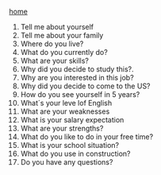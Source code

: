 [home](justinmovickthemovie.github.io)
1.	Tell me about yourself
2.	Tell me about your family
3.	Where do you live?
4.	What do you currently do?
5.	What are your skills?
6.	Why did you decide to study this?.
7.	Why are you interested in this job?
8.	Why did you decide to come to the US?
9.	How do you see yourself in 5 years?
10.	What´s your leve lof English
11.	What are your weaknesses
12.	What is your salary expectation
13.	What are your strengths?
14.	What do you like to do in your free time?
15.	What is your school situation?
16.	What do you use in construction?
17.	Do you have any questions?
